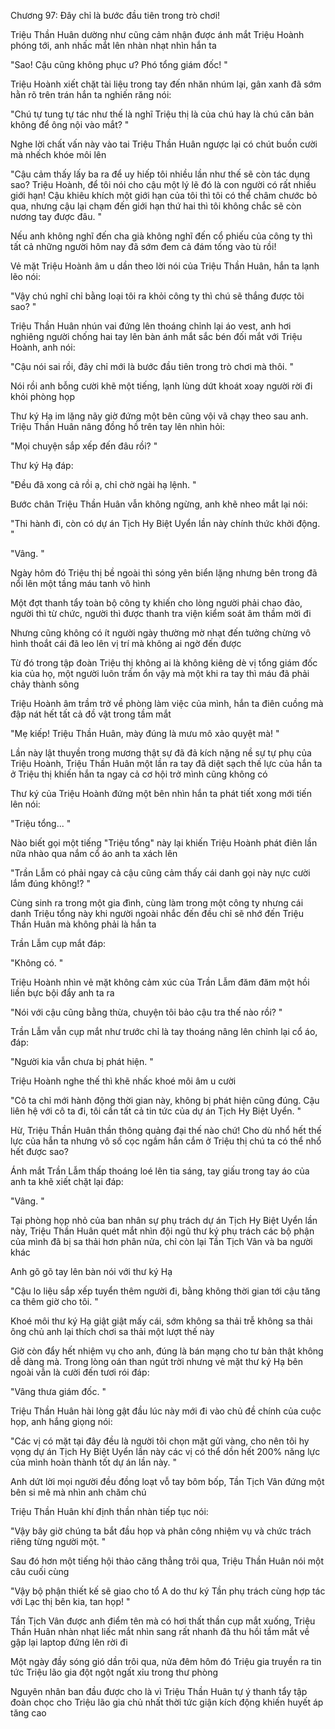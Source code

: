 




Chương 97: Đây chỉ là bước đầu tiên trong trò chơi!

Triệu Thần Huân dường như cũng cảm nhận được ánh mắt Triệu Hoành phóng tới, anh nhấc mắt lên nhàn nhạt nhìn hắn ta

"Sao! Cậu cũng không phục ư? Phó tổng giám đốc! "

Triệu Hoành xiết chặt tài liệu trong tay đến nhăn nhúm lại, gân xanh đã sớm hằn rõ trên trán hắn ta nghiến răng nói:

"Chú tự tung tự tác như thế là nghĩ Triệu thị là của chú hay là chú căn bản không để ông nội vào mắt? "

Nghe lời chất vấn này vào tai Triệu Thần Huân ngược lại có chút buồn cười mà nhếch khóe môi lên

"Cậu cảm thấy lấy ba ra để uy hiếp tôi nhiều lần như thế sẽ còn tác dụng sao? Triệu Hoành, để tôi nói cho cậu một lý lẽ đó là con người có rất nhiều giới hạn! Cậu khiêu khích một giới hạn của tôi thì tôi có thể châm chước bỏ qua, nhưng cậu lại chạm đến giới hạn thứ hai thì tôi không chắc sẽ còn nương tay được đâu. "

Nếu anh không nghĩ đến cha già không nghĩ đến cổ phiếu của công ty thì tất cả những người hôm nay đã sớm đem cả đám tống vào tù rồi!

Vẻ mặt Triệu Hoành âm u dần theo lời nói của Triệu Thần Huân, hắn ta lạnh lẽo nói:

"Vậy chú nghĩ chỉ bằng loại tôi ra khỏi công ty thì chú sẽ thắng được tôi sao? "

Triệu Thần Huân nhún vai đứng lên thoáng chỉnh lại áo vest, anh hơi nghiêng người chống hai tay lên bàn ánh mắt sắc bén đối mắt với Triệu Hoành, anh nói:

"Cậu nói sai rồi, đây chỉ mới là bước đầu tiên trong trò chơi mà thôi. "

Nói rồi anh bỗng cười khẽ một tiếng, lạnh lùng dứt khoát xoay người rời đi khỏi phòng họp


Thư ký Hạ im lặng nãy giờ đứng một bên cũng vội vã chạy theo sau anh. Triệu Thần Huân nâng đồng hồ trên tay lên nhìn hỏi:

"Mọi chuyện sắp xếp đến đâu rồi? "

Thư ký Hạ đáp:

"Đều đã xong cả rồi ạ, chỉ chờ ngài hạ lệnh. "

Bước chân Triệu Thần Huân vẫn không ngừng, anh khẽ nheo mắt lại nói:

"Thi hành đi, còn có dự án Tịch Hy Biệt Uyển lần này chính thức khởi động. "

"Vâng. "

Ngày hôm đó Triệu thị bề ngoài thì sóng yên biển lặng nhưng bên trong đã nổi lên một tầng máu tanh vô hình

Một đợt thanh tẩy toàn bộ công ty khiến cho lòng người phải chao đảo, người thì từ chức, người thì được thanh tra viện kiểm soát âm thầm mời đi

Nhưng cũng không có ít người ngày thường mờ nhạt đến tưởng chừng vô hình thoắt cái đã leo lên vị trí mà không ai ngờ đến được

Từ đó trong tập đoàn Triệu thị không ai là không kiêng dè vị tổng giám đốc kia của họ, một người luôn trầm ổn vậy mà một khi ra tay thì máu đã phải chảy thành sông

Triệu Hoành âm trầm trở về phòng làm việc của mình, hắn ta điên cuồng mà đập nát hết tất cả đồ vật trong tầm mắt

"Mẹ kiếp! Triệu Thần Huân, mày đúng là mưu mô xảo quyệt mà! "

Lần này lật thuyền trong mương thật sự đã đả kích nặng nề sự tự phụ của Triệu Hoành, Triệu Thần Huân một lần ra tay đã diệt sạch thế lực của hắn ta ở Triệu thị khiến hắn ta ngay cả cơ hội trở mình cũng không có

Thư ký của Triệu Hoành đứng một bên nhìn hắn ta phát tiết xong mới tiến lên nói:

"Triệu tổng... "

Nào biết gọi một tiếng "Triệu tổng" này lại khiến Triệu Hoành phát điên lần nữa nhào qua nắm cổ áo anh ta xách lên


"Trần Lẫm có phải ngay cả cậu cũng cảm thấy cái danh gọi này nực cười lắm đúng không!? "

Cùng sinh ra trong một gia đình, cùng làm trong một công ty nhưng cái danh Triệu tổng này khi người ngoài nhắc đến đều chỉ sẽ nhớ đến Triệu Thần Huân mà không phải là hắn ta

Trần Lẫm cụp mắt đáp:

"Không có. "

Triệu Hoành nhìn vẻ mặt không cảm xúc của Trần Lẫm đăm đăm một hồi liền bực bội đẩy anh ta ra

"Nói với cậu cũng bằng thừa, chuyện tôi bảo cậu tra thế nào rồi? "

Trần Lẫm vẫn cụp mắt như trước chỉ là tay thoáng nâng lên chỉnh lại cổ áo, đáp:

"Người kia vẫn chưa bị phát hiện. "

Triệu Hoành nghe thế thì khẽ nhấc khoé môi âm u cười

"Cô ta chỉ mới hành động thời gian này, không bị phát hiện cũng đúng. Cậu liên hệ với cô ta đi, tôi cần tất cả tin tức của dự án Tịch Hy Biệt Uyển. "

Hừ, Triệu Thần Huân thần thông quảng đại thế nào chứ! Cho dù nhổ hết thế lực của hắn ta nhưng vô số cọc ngầm hắn cắm ở Triệu thị chú ta có thể nhổ hết được sao?

Ánh mắt Trần Lẫm thấp thoáng loé lên tia sáng, tay giấu trong tay áo của anh ta khẽ xiết chặt lại đáp:

"Vâng. "

Tại phòng họp nhỏ của ban nhân sự phụ trách dự án Tịch Hy Biệt Uyển lần này, Triệu Thần Huân quét mắt nhìn đội ngũ thư ký phụ trách các bộ phận của mình đã bị sa thải hơn phân nửa, chỉ còn lại Tần Tịch Vân và ba người khác

Anh gõ gõ tay lên bàn nói với thư ký Hạ

"Cậu lo liệu sắp xếp tuyển thêm người đi, bằng không thời gian tới cậu tăng ca thêm giờ cho tôi. "

Khoé môi thư ký Hạ giật giật mấy cái, sớm không sa thải trễ không sa thải ông chủ anh lại thích chơi sa thải một lượt thế này


Giờ còn đẩy hết nhiệm vụ cho anh, đúng là bán mạng cho tư bản thật không dễ dàng mà. Trong lòng oán than ngút trời nhưng vẻ mặt thư ký Hạ bên ngoài vẫn là cười đến tươi rói đáp:

"Vâng thưa giám đốc. "

Triệu Thần Huân hài lòng gật đầu lúc này mới đi vào chủ đề chính của cuộc họp, anh hắng giọng nói:

"Các vị có mặt tại đây đều là người tôi chọn mặt gửi vàng, cho nên tôi hy vọng dự án Tịch Hy Biệt Uyển lần này các vị có thể dồn hết 200% năng lực của mình hoàn thành tốt dự án lần này. "

Anh dứt lời mọi người đều đồng loạt vỗ tay bôm bốp, Tần Tịch Vân đứng một bên si mê mà nhìn anh chăm chú

Triệu Thần Huân khí định thần nhàn tiếp tục nói:

"Vậy bây giờ chúng ta bắt đầu họp và phân công nhiệm vụ và chức trách riêng từng người một. "

Sau đó hơn một tiếng hội thảo căng thẳng trôi qua, Triệu Thần Huân nói một câu cuối cùng

"Vậy bộ phận thiết kế sẽ giao cho tổ A do thư ký Tần phụ trách cùng hợp tác với Lạc thị bên kia, tan họp! "

Tần Tịch Vân được anh điểm tên mà có hơi thất thần cụp mắt xuống, Triệu Thần Huân nhàn nhạt liếc mắt nhìn sang rất nhanh đã thu hồi tầm mắt về gập lại laptop đứng lên rời đi

Một ngày đầy sóng gió dần trôi qua, nửa đêm hôm đó Triệu gia truyền ra tin tức Triệu lão gia đột ngột ngất xỉu trong thư phòng

Nguyên nhân ban đầu được cho là vì Triệu Thần Huân tự ý thanh tẩy tập đoàn chọc cho Triệu lão gia chủ nhất thời tức giận kích động khiến huyết áp tăng cao




